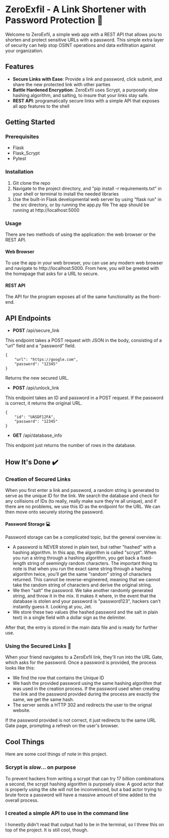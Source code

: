 # ZeroExfil - A Link Shortener with Password Protection 🔐
Welcome to ZeroExfil, a simple web app with a REST API that allows you to shorten and protect sensitive URLs with a password. This simple extra layer of security can help stop OSINT operations and data exfiltration against your organization.

## Features
- **Secure Links with Ease**: Provide a link and password, click submit, and share the new protected link with other parties
- **Battle Hardened Encryption**: ZeroExfil uses Scrypt, a purposely slow hashing algorithm, and salting, to insure that your links stay safe.
- **REST API**: programatically secure links with a simple API that exposes all app features to the shell

## Getting Started
### Prerequisites
- Flask
- Flask_Scrypt
- Pytest

### Installation
1. Git clone the repo
2. Navigate to the project directory, and "pip install -r requirements.txt" in your shell or terminal to install the needed libraries
3. Use the built-in Flask developmental web server by using "flask run" in the src directory, or by running the app.py file
The app should be running at http://localhost:5000

### Usage
There are two methods of using the application: the web browser or the REST API.

#### Web Browser
To use the app in your web browser, you can use any modern web browser and navigate to http://localhost:5000. From here, you will be greeted with the homepage that asks for a URL to secure.

#### REST API
The API for the program exposes all of the same functionality as the front-end.

## API Endpoints

- **POST** /api/secure_link

This endpoint takes a POST request with JSON in the body, consisting of a "url" field and a "password" field.

```
{
    "url": "https://google.com",
    "password": "12345"
}
```

Returns the new secured URL.

- **POST** /api/unlock_link
  
This endpoint takes an ID and password in a POST request. If the password is correct, it returns the original URL.

```
{
    "id": "UASDF12FA",
    "password": "12345"
}
```

- **GET** /api/database_info
  
This endpoint just returns the number of rows in the database.

## How It's Done ✔️
### Creation of Secured Links
When you first enter a link and password, a random string is generated to serve as the unique ID for the link. We search the database and check for any collisions of IDs (to really, really make sure they're all unique), and if there are no problems, we use this ID as the endpoint for the URL. We can then move onto securely storing the password. 

#### Password Storage 💻
Password storage can be a complicated topic, but the general overview is:
- A password is NEVER stored in plain text, but rather "hashed" with a hashing algorithm. In this app, the algorithm is called "scrypt". When you run a string through a hashing algorithm, you get back a fixed-length string of seemingly random characters. The important thing to note is that when you run the exact same string through a hashing algorithm twice, you'll get the same "random" string of characters returned. This cannot be reverse-engineered, meaning that we cannot take the random string of characters and derive the original string.
- We then "salt" the password. We take another randomly generated string, and throw it in the mix. It makes it where, in the event that the database is stolen and your password is "password123", hackers can't instantly guess it. Looking at you, Jet.
- We store these two values (the hashed password and the salt in plain text) in a single field with a dollar sign as the delimiter.

After that, the entry is stored in the main data file and is ready for further use.

### Using the Secured Links 🛂
When your friend navigates to a ZeroExfil link, they'll run into the URL Gate, which asks for the password. Once a password is provided, the process looks like this:
- We find the row that contains the Unique ID
- We hash the provided password using the same hashing algorithm that was used in the creation process. If the password used when creating the link and the password provided during the process are exactly the same, we get the same hash.
- The server sends a HTTP 302 and redirects the user to the orignal website.

If the password provided is not correct, it just redirects to the same URL Gate page, prompting a refresh on the user's browser.

## Cool Things
Here are some cool things of note in this project.

### Scrypt is *slow*... on purpose
To prevent hackers from writing a scrypt that can try 17 billion combinations a second, the scrypt hashing algorithm is purposely slow. A good actor that is properly using the site will not be inconveinced, but a bad actor trying to brute force a password will have a massive amount of time added to the overall process.

### I created a simple API to use in the command line
I honestly didn't read that output had to be in the terminal, so I threw this on top of the project. It is still cool, though.
